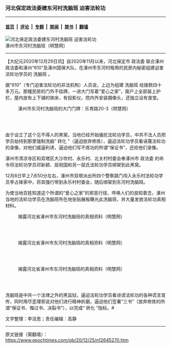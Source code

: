 ### 河北保定政法委建东河村洗脑班 迫害法轮功

---

#### [首页](../../../..?n12645270) &nbsp;|&nbsp; [评论](../../../../../epoch-comment?n12645270) &nbsp;|&nbsp; [专题](../../../../../epoch-special?n12645270) &nbsp;|&nbsp; [禁闻](../../../../../epoch-news?n12645270) &nbsp;|&nbsp; [禁书](../../../../../books?n12645270) &nbsp;|&nbsp; [翻墙](https://github.com/gfw-breaker/nogfw/blob/master/README.md?n12645270)


<div><img alt="河北保定政法委建东河村洗脑班 迫害法轮功" class="attachment-djy_600_400 size-djy_600_400 wp-post-image" src="https://i.epochtimes.com/assets/uploads/2020/12/2020-12-23-202128-0-1-600x400.jpg"/>
<div class="caption">
 涿州市东河村洗脑班（明慧网）
</div></div><hr/><div class="post_content" id="artbody" itemprop="articleBody">
 <!-- article content begin -->
 <p>
  【大纪元2020年12月29日讯】自2020年11月以来，河北保定市
  <ok href="https://www.epochtimes.com/gb/tag/%E6%94%BF%E6%B3%95%E5%A7%94.html">
   政法委
  </ok>
  联合涿州政法委和涿州“610”及涿州国保大队，在涿州市东河村租用的民房内秘密组建迫害法轮功学员的
  <ok href="https://www.epochtimes.com/gb/tag/%E6%B4%97%E8%84%91%E7%8F%AD.html">
   洗脑班
  </ok>
  。
 </p>
 <p>
  据“610”（专门迫害法轮功的非法机构）人员说，上边为组建
  <ok href="https://www.epochtimes.com/gb/tag/%E6%B4%97%E8%84%91%E7%8F%AD.html">
   洗脑班
  </ok>
  给拨款四十多万元。那幢民房的门外不挂牌，一进大门写着“爱心之家”，窗户上全部装上护栏，屋内放有上下铺的铁床，有投影仪，院内外安装摄像头，还独立设有食堂。
 </p>
 <figure aria-describedby="caption-attachment-12645292" class="wp-caption aligncenter" id="attachment_12645292" style="width: 401px">
  <ok href="https://i.epochtimes.com/assets/uploads/2020/12/2020-12-23-202128-1-1.jpg" target="_blank">
   <img alt="" class="wp-image-12645292" src="https://i.epochtimes.com/assets/uploads/2020/12/2020-12-23-202128-1-1-600x430.jpg"/>
  </ok>
  <br/><figcaption class="wp-caption-text" id="caption-attachment-12645292">
   涿州市东河村洗脑班的大门门牌：乐育路20-3（明慧网）
  </figcaption><br/>
 </figure><br/>
 <p>
  由于设立了这个见不得人的黑窝，当地已经开始骚扰法轮功学员，中共不法人员把学员劫持到那里强制洗脑“
  <ok href="https://www.epochtimes.com/gb/tag/%E8%BD%AC%E5%8C%96.html">
   转化
  </ok>
  ”（逼迫放弃修炼），逼迫法轮功学员看诬蔑法轮功的录像，对他们威逼利诱，逼迫他们写不炼功的所谓“保证书”，还给他们录像。
 </p>
 <p>
  涿州市清凉寺区和双塔区大沙坎村、永乐村、北关村村委会奉涿州市
  <ok href="https://www.epochtimes.com/gb/tag/%E6%94%BF%E6%B3%95%E5%A7%94.html">
   政法委
  </ok>
  的命令将法轮功学员邓新颖、屈祝国和另一屈氏法轮功学员绑架到此黑窝。
 </p>
 <p>
  12月8日早上7点50分左右，涿州市双塔派出所四个警察跳门闯入永乐村法轮功学员李占锋家中，将其强行带到永乐村村委会，随后绑架到东河村洗脑班。
 </p>
 <p>
  为使当地百姓知道这个所谓的“爱心之家”的邪恶行径、呼唤人们的良知善念，涿州当地的法轮功学员在洗脑班所在地张贴展板曝光此洗脑班，并大量发放法轮功真相材料。
 </p>
 <figure aria-describedby="caption-attachment-12645301" class="wp-caption aligncenter" id="attachment_12645301" style="width: 446px">
  <ok href="https://i.epochtimes.com/assets/uploads/2020/12/2020-12-23-202128-5.jpg" target="_blank">
   <img alt="" class="wp-image-12645301" src="https://i.epochtimes.com/assets/uploads/2020/12/2020-12-23-202128-5-600x448.jpg"/>
  </ok>
  <br/><figcaption class="wp-caption-text" id="caption-attachment-12645301">
   揭露河北省涿州市东河村洗脑班的真相资料（明慧网）
  </figcaption><br/>
 </figure><br/>
 <figure aria-describedby="caption-attachment-12645300" class="wp-caption aligncenter" id="attachment_12645300" style="width: 446px">
  <ok href="https://i.epochtimes.com/assets/uploads/2020/12/2020-12-23-202128-3.jpg" target="_blank">
   <img alt="" class="wp-image-12645300" src="https://i.epochtimes.com/assets/uploads/2020/12/2020-12-23-202128-3.jpg"/>
  </ok>
  <br/><figcaption class="wp-caption-text" id="caption-attachment-12645300">
   揭露河北省涿州市东河村洗脑班的真相资料（明慧网）
  </figcaption><br/>
 </figure><br/>
 <figure aria-describedby="caption-attachment-12645299" class="wp-caption aligncenter" id="attachment_12645299" style="width: 448px">
  <ok href="https://i.epochtimes.com/assets/uploads/2020/12/2020-12-23-202128-2-ss.jpg" target="_blank">
   <img alt="" class="wp-image-12645299" src="https://i.epochtimes.com/assets/uploads/2020/12/2020-12-23-202128-2-ss.jpg"/>
  </ok>
  <br/><figcaption class="wp-caption-text" id="caption-attachment-12645299">
   揭露河北省涿州市东河村洗脑班的真相资料（明慧网）
  </figcaption><br/>
 </figure><br/>
 <p>
  洗脑班是中共一个法律之外的黑监狱，逼迫法轮功学员看诽谤法轮功的各种谎言宣传，同时用尽歪理邪说对他们进行精神折磨，逼迫他们签署“三书”（放弃修炼的所谓“保证书、悔过书、决裂书”），以完成“
  <ok href="https://www.epochtimes.com/gb/tag/%E8%BD%AC%E5%8C%96.html">
   转化
  </ok>
  ”指标。#
 </p>
 <p>
  文字整理：李洁思；责任编辑：高静
 </p>
 <!-- article content end -->
 <div id="below_article_ad">
 </div>
</div>


---

原文链接（需翻墙）：https://www.epochtimes.com/gb/20/12/25/n12645270.htm